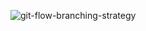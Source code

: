 ![git-flow-branching-strategy](https://github.com/Trainer-AJ/az-400-codes/assets/90054101/77f5fdef-97b4-44f6-bc07-baf3372dfd26)

